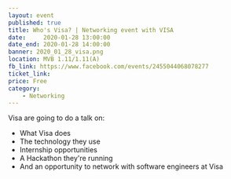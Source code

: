 ```yaml
---
layout: event
published: true
title: Who's Visa? | Networking event with VISA
date:     2020-01-28 13:00:00
date_end: 2020-01-28 14:00:00
banner: 2020_01_28_visa.png
location: MVB 1.11/1.11(A)
fb_link: https://www.facebook.com/events/2455044068078277
ticket_link:
price: Free
category:
    - Networking
---
```


Visa are going to do a talk on:
- What Visa does
- The technology they use
- Internship opportunities
- A Hackathon they're running
- And an opportunity to network with software engineers at Visa
